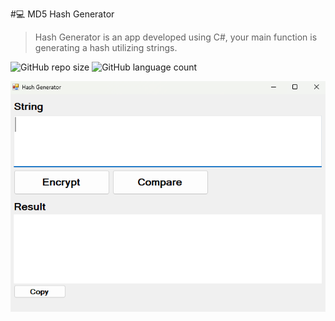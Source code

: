 #💻 MD5 Hash Generator
> Hash Generator is an app developed using C#, your main function is generating a hash utilizing strings.

![GitHub repo size](https://img.shields.io/github/repo-size/texasnk/MD5hash-generator?style=for-the-badge)
![GitHub language count](https://img.shields.io/github/languages/top/texasnk/MD5hash-generator?style=for-the-badge)

<img src="/images/MD5HashGeneratorIMG.png" alt="Hash Generator">

